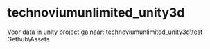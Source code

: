 # technoviumunlimited_unity3d

Voor data in unity project ga naar: technoviumunlimited_unity3d\test Gethub\Assets
